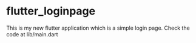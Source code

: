 # flutter_loginpage

This is my new flutter application which is a simple login page. Check the code at lib/main.dart
